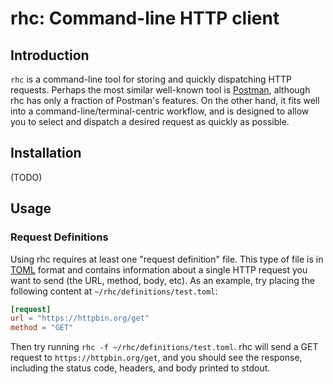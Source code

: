 # rhc: Command-line HTTP client

## Introduction

`rhc` is a command-line tool for storing and quickly dispatching HTTP requests. Perhaps the most similar well-known tool is [Postman](https://www.postman.com/), although rhc has only a fraction of Postman's features. On the other hand, it fits well into a command-line/terminal-centric workflow, and is designed to allow you to select and dispatch a desired request as quickly as possible.

## Installation

(TODO)

## Usage

### Request Definitions

Using rhc requires at least one "request definition" file. This type of file is in [TOML](https://github.com/toml-lang/toml) format and contains information about a single HTTP request you want to send (the URL, method, body, etc). As an example, try placing the following content at `~/rhc/definitions/test.toml`:

```toml
[request]
url = "https://httpbin.org/get"
method = "GET"
```

Then try running `rhc -f ~/rhc/definitions/test.toml`. rhc will send a GET request to `https://httpbin.org/get`, and you should see the response, including the status code, headers, and body printed to stdout.
